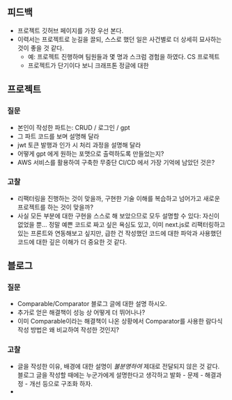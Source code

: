 ## 피드백
- 프로젝트 깃허브 페이지를 가장 우선 본다.
- 이력서는 프로젝트로 눈길을 끌되, 스스로 했던 일은 사건별로 더 상세히 묘사하는 것이 좋을 것 같다.
	- 예: 프로젝트 진행하며 팀원들과 몇 명과 스크럼 경험을 하였다. CS 프로젝트
	- 프로젝트가 단기이다 보니 크래프톤 정글에 대한 
## 프로젝트
### 질문
- 본인이 작성한 파트는: CRUD / 로그인 / gpt 
- 그 파트 코드를 보며 설명해 달라
- jwt 토큰 발행과 인가 시 처리 과정을 설명해 달라
- 어떻게 gpt 에게 원하는 포맷으로 출력하도록 만들었는지?
- AWS 서비스를 활용하여 구축한 무중단 CI/CD 에서 가장 기억에 남았던 것은?
### 고찰
- 리팩터링을 진행하는 것이 맞을까, 구현한 기술 이해를 복습하고 넘어가고 새로운 프로젝트를 하는 것이 맞을까?
- 사실 모든 부분에 대한 구현을 스스로 해 보았으므로 모두 설명할 수 있다: 자신이 없었을 뿐... 정말 예쁜 코드로 짜고 싶은 욕심도 있고, 이미 next.js로 리팩터링하고 있는 프론트와 연동해보고 싶지만, 급한 건 작성했던 코드에 대한 파악과 사용했던 코드에 대한 깊은 이해가 더 중요한 것 같다.
## 블로그
### 질문
- Comparable/Comparator 블로그 글에 대한 설명 하시오.
- 추가로 얻은 해결책이 성능 상 어떻게 더 뛰어나나?
- 이미 Comparable이라는 해결책이 나온 상황에서 Comparator를 사용한 람다식 작성 방법은 왜 비교하여 작성한 것인지?
### 고찰
- 글을 작성한 이유, 배경에 대한 설명이 _불분명하여_ 제대로 전달되지 않은 것 같다. 블로그 글을 작성할 때에는 누군가에게 설명한다고 생각하고 발화 - 문제 - 해결과정 - 개선 등으로 구조화 하자.
- 